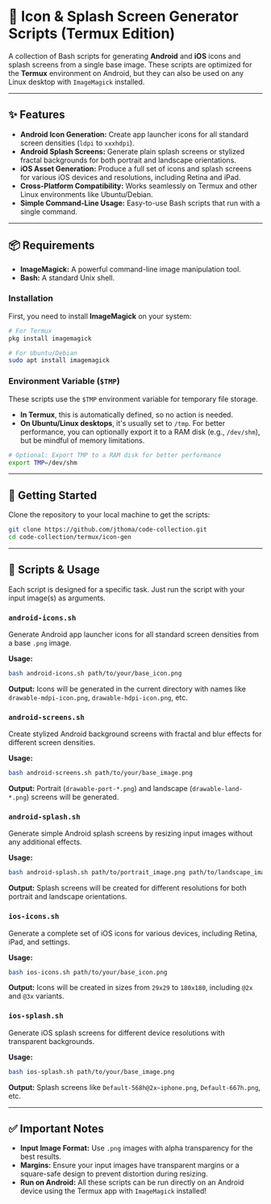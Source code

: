 
# 🎨 Icon & Splash Screen Generator Scripts (Termux Edition)

A collection of Bash scripts for generating **Android** and **iOS** icons and splash screens from a single base image. These scripts are optimized for the **Termux** environment on Android, but they can also be used on any Linux desktop with `ImageMagick` installed.

-----

## ✨ Features

  * **Android Icon Generation:** Create app launcher icons for all standard screen densities (`ldpi` to `xxxhdpi`).
  * **Android Splash Screens:** Generate plain splash screens or stylized fractal backgrounds for both portrait and landscape orientations.
  * **iOS Asset Generation:** Produce a full set of icons and splash screens for various iOS devices and resolutions, including Retina and iPad.
  * **Cross-Platform Compatibility:** Works seamlessly on Termux and other Linux environments like Ubuntu/Debian.
  * **Simple Command-Line Usage:** Easy-to-use Bash scripts that run with a single command.

-----

## 📦 Requirements

  * **ImageMagick:** A powerful command-line image manipulation tool.
  * **Bash:** A standard Unix shell.

### Installation

First, you need to install **ImageMagick** on your system:

```bash
# For Termux
pkg install imagemagick

# For Ubuntu/Debian
sudo apt install imagemagick
```

### Environment Variable (`$TMP`)

These scripts use the `$TMP` environment variable for temporary file storage.

  * **In Termux**, this is automatically defined, so no action is needed.
  * **On Ubuntu/Linux desktops**, it's usually set to `/tmp`. For better performance, you can optionally export it to a RAM disk (e.g., `/dev/shm`), but be mindful of memory limitations.

<!-- end list -->

```bash
# Optional: Export TMP to a RAM disk for better performance
export TMP=/dev/shm
```

-----

## 🚀 Getting Started

Clone the repository to your local machine to get the scripts:

```bash
git clone https://github.com/jthoma/code-collection.git
cd code-collection/termux/icon-gen
```

-----

## 📁 Scripts & Usage

Each script is designed for a specific task. Just run the script with your input image(s) as arguments.

### **`android-icons.sh`**

Generate Android app launcher icons for all standard screen densities from a base `.png` image.

**Usage:**

```bash
bash android-icons.sh path/to/your/base_icon.png
```

**Output:**
Icons will be generated in the current directory with names like `drawable-mdpi-icon.png`, `drawable-hdpi-icon.png`, etc.

### **`android-screens.sh`**

Create stylized Android background screens with fractal and blur effects for different screen densities.

**Usage:**

```bash
bash android-screens.sh path/to/your/base_image.png
```

**Output:**
Portrait (`drawable-port-*.png`) and landscape (`drawable-land-*.png`) screens will be generated.

### **`android-splash.sh`**

Generate simple Android splash screens by resizing input images without any additional effects.

**Usage:**

```bash
bash android-splash.sh path/to/portrait_image.png path/to/landscape_image.png
```

**Output:**
Splash screens will be created for different resolutions for both portrait and landscape orientations.

### **`ios-icons.sh`**

Generate a complete set of iOS icons for various devices, including Retina, iPad, and settings.

**Usage:**

```bash
bash ios-icons.sh path/to/your/base_icon.png
```

**Output:**
Icons will be created in sizes from `29x29` to `180x180`, including `@2x` and `@3x` variants.

### **`ios-splash.sh`**

Generate iOS splash screens for different device resolutions with transparent backgrounds.

**Usage:**

```bash
bash ios-splash.sh path/to/your/base_image.png
```

**Output:**
Splash screens like `Default-568h@2x~iphone.png`, `Default-667h.png`, etc.

-----

## ✅ Important Notes

  * **Input Image Format:** Use `.png` images with alpha transparency for the best results.
  * **Margins:** Ensure your input images have transparent margins or a square-safe design to prevent distortion during resizing.
  * **Run on Android:** All these scripts can be run directly on an Android device using the Termux app with `ImageMagick` installed\!

